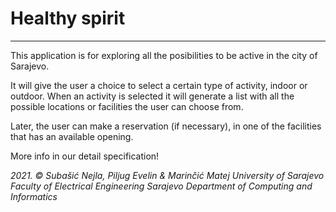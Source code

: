 # Healthy spirit
------------
This application is for exploring all the posibilities to be active in the city of Sarajevo.

It will give the user a choice to select a certain type of activity, indoor or outdoor.
When an activity is selected it will generate a list with all the possible locations or facilities the user can choose from.

Later, the user can make a reservation (if necessary), in one of the facilities that has an available opening.

More info in our detail specification!

*2021. © Subašić Nejla, Piljug Evelin & Marinčić Matej
University of Sarajevo
Faculty of Electrical Engineering Sarajevo
Department of Computing and Informatics*

